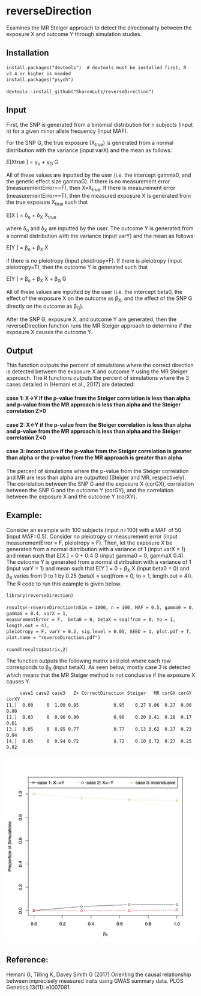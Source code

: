 # reverseDirection
Examines the MR Steiger approach to detect the directionality between the exposure X and outcome Y through simulation studies.

## Installation
```
install.packages("devtools")  # devtools must be installed first, R v3.4 or higher is needed
install.packages("psych")

devtools::install_github("SharonLutz/reverseDirection")
```

## Input
First, the SNP is generated from a binomial distribution for n subjects (input n) for a given minor allele frequency (input MAF).

For the SNP G, the true exposure (X<sub>true</sub>) is generated from a normal distribution with the variance (input varX) and the mean as follows:

E\[Xtrue \] = &gamma;<sub>o</sub> + &gamma;<sub>G</sub> G

All of these values are inputted by the user (i.e. the intercept gamma0, and the genetic effect size gammaG). If there is no measurement error (measurementError==F), then X=X<sub>true</sub>. If there is measurement error (measurementError==T), then the measured exposure X is generated from the true exposure X<sub>true</sub> such that

E\[X \] = &delta;<sub>o</sub> + &delta;<sub>X</sub> X<sub>true</sub>

where &delta;<sub>o</sub> and &delta;<sub>X</sub> are inputted by the user. The outcome Y is generated from a normal distribution with the variance (input varY) and the mean as follows:

E\[Y \] = &beta;<sub>o</sub> +  &beta;<sub>X</sub> X

if there is no pleiotropy (input pleiotropy=F). If there is pleiotropy (input pleiotropy=T), then the outcome Y is generated such that

E\[Y \] = &beta;<sub>o</sub> +  &beta;<sub>X</sub> X + &beta;<sub>G</sub> G

All of these values are inputted by the user (i.e. the intercept beta0, the effect of the exposure X on the outcome as  &beta;<sub>X</sub>, and the effect of the SNP G directly on the outcome as  &beta;<sub>G</sub>).

After the SNP G, exposure X, and outcome Y are generated, then the reverseDirection function runs the MR Steiger approach to determine if the exposure X causes the outcome Y.

## Output
This function outputs the percent of simulations where the correct direction is detected between the exposure X and outcome Y using the MR Steiger approach. The R functions outputs the percent of simulations where the 3 cases detailed in (Hemani et al., 2017) are detected:

#### case 1: X->Y if the p-value from the Steiger correlation is less than alpha and p-value from the MR approach is less than alpha and the Steiger correlation Z>0
#### case 2: X<-Y if the p-value from the Steiger correlation is less than alpha and p-value from the MR approach is less than alpha and the Steiger correlation Z<0
#### case 3: inconclusive if the p-value from the Steiger correlation is greater than alpha or the p-value from the MR approach is greater than alpha 

The percent of simulations where the p-value from the Steiger correlation and MR are less than alpha are outputted (Steiger and MR, respectively). The correlation between the SNP G and the exposure X (corGX), correlation between the SNP G and the outcome Y (corGY), and the correlation between the exposure X and the outcome Y (corXY).

## Example:
Consider an example with 100 subjects (input n=100) with a MAF of 50 (input MAF=0.5). Consider no pleiotropy or measurement error (input measurementError = F, pleiotropy = F). Then, let the exposure X be generated from a normal distribution with a variance of 1 (input varX = 1) and mean such that 
E\[X \] = 0 + 0.4 G
(input gamma0 = 0, gammaX 0.4). The outcome Y is generated from a normal distribution with a variance of 1 (input varY = 1) and mean such that 
E\[Y \] = 0 + &beta;<sub>X</sub> X 
(input beta0 = 0) and &beta;<sub>X</sub> varies from 0 to 1 by 0.25 (betaX = seq(from = 0, to = 1, length.out = 4)). The R code to run this example is given below.

```
library(reverseDirection)

results<-reverseDirection(nSim = 1000, n = 100, MAF = 0.5, gamma0 = 0, gammaG = 0.4, varX = 1, 
measurementError = F,  beta0 = 0, betaX = seq(from = 0, to = 1, length.out = 4), 
pleiotropy = F, varY = 0.2, sig.level = 0.05, SEED = 1, plot.pdf = T, plot.name = "reverseDirection.pdf")

round(results$matrix,2)
```

The function outputs the following matrix and plot where each row corresponds to &beta;<sub>X</sub> (input betaX). As seen below, mostly case 3 is detected which means that the MR Steiger method is not conclusive if the exposure X causes Y.
```
     case1 case2 case3   Z+ CorrectDirection Steiger   MR corGX corGY corXY
[1,]  0.00     0  1.00 0.95             0.95    0.27 0.06  0.27  0.00  0.00
[2,]  0.03     0  0.96 0.90             0.90    0.20 0.41  0.28  0.17  0.61
[3,]  0.05     0  0.95 0.77             0.77    0.13 0.62  0.27  0.23  0.84
[4,]  0.05     0  0.94 0.72             0.72    0.10 0.72  0.27  0.25  0.92
```

<img src="reverseDirection.png" width="500">

## Reference:
Hemani G, Tilling K, Davey Smith G (2017) Orienting the causal relationship between imprecisely measured traits using GWAS summary data. PLOS Genetics 13(11): e1007081.
